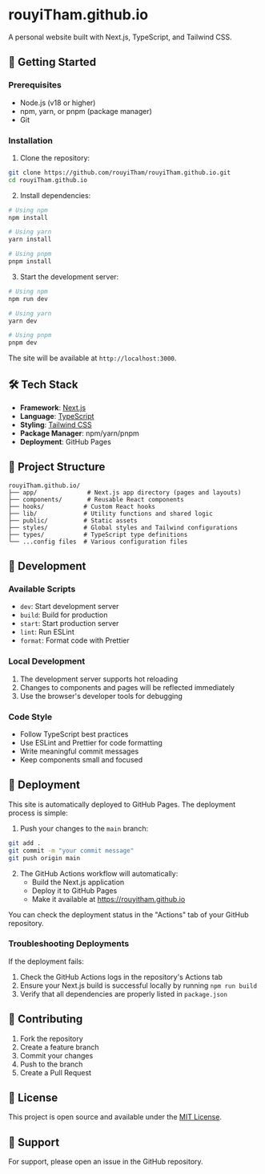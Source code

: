 # rouyiTham.github.io

A personal website built with Next.js, TypeScript, and Tailwind CSS.

## 🚀 Getting Started

### Prerequisites

- Node.js (v18 or higher)
- npm, yarn, or pnpm (package manager)
- Git

### Installation

1. Clone the repository:
```bash
git clone https://github.com/rouyiTham/rouyiTham.github.io.git
cd rouyiTham.github.io
```

2. Install dependencies:
```bash
# Using npm
npm install

# Using yarn
yarn install

# Using pnpm
pnpm install
```

3. Start the development server:
```bash
# Using npm
npm run dev

# Using yarn
yarn dev

# Using pnpm
pnpm dev
```

The site will be available at `http://localhost:3000`.

## 🛠️ Tech Stack

- **Framework**: [Next.js](https://nextjs.org/)
- **Language**: [TypeScript](https://www.typescriptlang.org/)
- **Styling**: [Tailwind CSS](https://tailwindcss.com/)
- **Package Manager**: npm/yarn/pnpm
- **Deployment**: GitHub Pages

## 📁 Project Structure

```
rouyiTham.github.io/
├── app/              # Next.js app directory (pages and layouts)
├── components/       # Reusable React components
├── hooks/           # Custom React hooks
├── lib/             # Utility functions and shared logic
├── public/          # Static assets
├── styles/          # Global styles and Tailwind configurations
├── types/           # TypeScript type definitions
└── ...config files  # Various configuration files
```

## 🔧 Development

### Available Scripts

- `dev`: Start development server
- `build`: Build for production
- `start`: Start production server
- `lint`: Run ESLint
- `format`: Format code with Prettier

### Local Development

1. The development server supports hot reloading
2. Changes to components and pages will be reflected immediately
3. Use the browser's developer tools for debugging

### Code Style

- Follow TypeScript best practices
- Use ESLint and Prettier for code formatting
- Write meaningful commit messages
- Keep components small and focused

## 🚀 Deployment

This site is automatically deployed to GitHub Pages. The deployment process is simple:

1. Push your changes to the `main` branch:
```bash
git add .
git commit -m "your commit message"
git push origin main
```

2. The GitHub Actions workflow will automatically:
   - Build the Next.js application
   - Deploy it to GitHub Pages
   - Make it available at https://rouyitham.github.io

You can check the deployment status in the "Actions" tab of your GitHub repository.

### Troubleshooting Deployments

If the deployment fails:
1. Check the GitHub Actions logs in the repository's Actions tab
2. Ensure your Next.js build is successful locally by running `npm run build`
3. Verify that all dependencies are properly listed in `package.json`

## 📝 Contributing

1. Fork the repository
2. Create a feature branch
3. Commit your changes
4. Push to the branch
5. Create a Pull Request

## 📄 License

This project is open source and available under the [MIT License](LICENSE).

## 🤝 Support

For support, please open an issue in the GitHub repository.